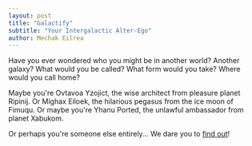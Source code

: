 ```yaml
---
layout: post
title: "Galactify"
subtitle: "Your Intergalactic Alter-Ego"
author: Mechak Eilrea
---
```

Have you ever wondered who you might be in another world? Another galaxy? What would you be called? 
What form would you take? Where would you call home? 

Maybe you're Ovtavoa Yzojict, the wise architect from pleasure planet Ripinij. Or Mighax Eiloek, the hilarious 
pegasus from the ice moon of Fimuqu. Or maybe you're Yhanu Ported, the unlawful ambassador from planet Xabukom.

Or perhaps you're someone else entirely...  We dare you to [find out](http://octaviaproject.org/galactify/)!

